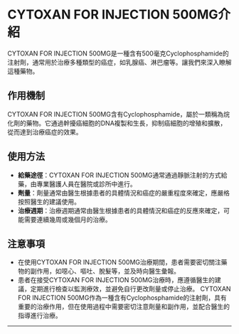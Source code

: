 # CYTOXAN FOR INJECTION 500MG介紹
CYTOXAN FOR INJECTION 500MG是一種含有500毫克Cyclophosphamide的注射劑，通常用於治療多種類型的癌症，如乳腺癌、淋巴瘤等。讓我們來深入瞭解這種藥物。
## 作用機制
CYTOXAN FOR INJECTION 500MG含有Cyclophosphamide，屬於一類稱為烷化劑的藥物。它通過幹擾癌細胞的DNA複製和生長，抑制癌細胞的增殖和擴散，從而達到治療癌症的效果。
## 使用方法
- **給藥途徑**：CYTOXAN FOR INJECTION 500MG通常通過靜脈注射的方式給藥，由專業醫護人員在醫院或診所中進行。
- **劑量**：劑量通常由醫生根據患者的具體情況和癌症的嚴重程度來確定，應嚴格按照醫生的建議使用。
- **治療週期**：治療週期通常由醫生根據患者的具體情況和癌症的反應來確定，可能需要連續幾周或幾個月的治療。
## 注意事項
- 在使用CYTOXAN FOR INJECTION 500MG治療期間，患者需要密切關注藥物的副作用，如噁心、嘔吐、脫髮等，並及時向醫生彙報。
- 患者在接受CYTOXAN FOR INJECTION 500MG治療時，應遵循醫生的建議，定期進行檢查以監測療效，並避免自行更改劑量或停止治療。
CYTOXAN FOR INJECTION 500MG作為一種含有Cyclophosphamide的注射劑，具有重要的治療作用，但在使用過程中需要密切注意劑量和副作用，並配合醫生的指導進行治療。
---